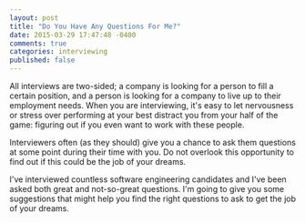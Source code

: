 ```yaml
---
layout: post
title: "Do You Have Any Questions For Me?"
date: 2015-03-29 17:47:48 -0400
comments: true
categories: interviewing
published: false
---
```


All interviews are two-sided; a company is looking for a person to fill a
certain position, and a person is looking for a company to live up to their
employment needs. When you are interviewing, it's easy to let nervousness or
stress over performing at your best distract you from your half of the game\:
figuring out if you even want to work with these people.

Interviewers often (as they should) give you a chance to ask them questions at
some point during their time with you. Do not overlook this opportunity to find
out if this could be the job of your dreams.

I've interviewed countless software engineering candidates and I've been asked
both great and not-so-great questions. I'm going to give you some suggestions
that might help you find the right questions to ask to get the job of your
dreams.<!--more-->

